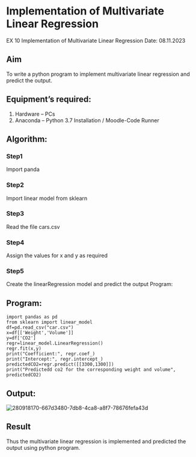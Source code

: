 # Implementation of Multivariate Linear Regression
EX 10 Implementation of Multivariate Linear Regression
Date: 08.11.2023
## Aim
To write a python program to implement multivariate linear regression and predict the output.
## Equipment’s required:
1.	Hardware – PCs
2.	Anaconda – Python 3.7 Installation / Moodle-Code Runner
## Algorithm:
### Step1
Import panda
### Step2
Import linear model from sklearn
### Step3
Read the file cars.csv
### Step4
Assign the values for x and y as required
### Step5
Create the linearRegression model and predict the output
Program:
## Program:
```
import pandas as pd
from sklearn import linear_model
df=pd.read_csv("car.csv")
x=df[['Weight','Volume']]
y=df['CO2']
regr=linear_model.LinearRegression()
regr.fit(x,y)
print("Coefficient:", regr.coef_)
print("Intercept:", regr.intercept_)
predictedCO2=regr.predict([[3300,1300]])
print("Predictedd co2 for the corresponding weight and volume", predictedCO2)
```
## Output:
![280918170-667d3480-7db8-4ca8-a8f7-78676fefa43d](https://github.com/praveenv23013808/Multivariate-Linear-Regression/assets/145824728/8b344989-6663-4a54-b400-e1fb70363bf2)
## Result
Thus the multivariate linear regression is implemented and predicted the output using python program.
